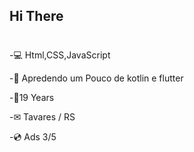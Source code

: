 ## Hi There <h1>
  -💻 Html,CSS,JavaScript
  
  -📕 Apredendo um Pouco de kotlin e flutter
  
  -👦19 Years
  
  -✉ Tavares / RS
 
  -💿 Ads 3/5
 
 

